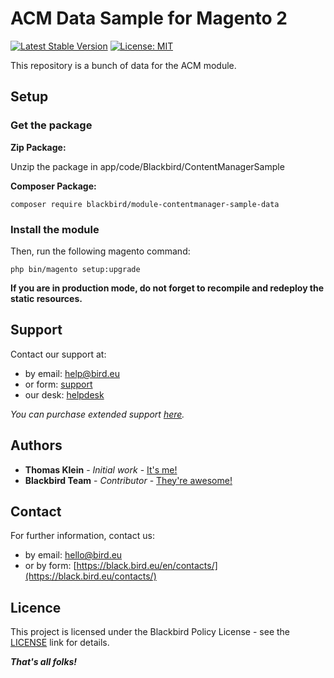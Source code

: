 # ACM Data Sample for Magento 2

[![Latest Stable Version](https://img.shields.io/packagist/v/blackbird/module-contentmanager-sample-data.svg?style=flat-square)](https://packagist.org/packages/blackbird/module-contentmanager-sample-data)
[![License: MIT](https://img.shields.io/github/license/blackbird-agency/magento-2-acm-sample.svg?style=flat-square)](./LICENSE) 

This repository is a bunch of data for the ACM module.

## Setup

### Get the package

**Zip Package:**

Unzip the package in app/code/Blackbird/ContentManagerSample

**Composer Package:**

```
composer require blackbird/module-contentmanager-sample-data
```

### Install the module

Then, run the following magento command:

```
php bin/magento setup:upgrade
```

**If you are in production mode, do not forget to recompile and redeploy the static resources.**

## Support

Contact our support at:

- by email: help@bird.eu
- or form: [support](https://store.bird.eu/en/contacts/)
- our desk: [helpdesk](https://help.bird.eu/)

*You can purchase extended support [here](https://store.bird.eu/guarantee.html).*

## Authors

- **Thomas Klein** - *Initial work* - [It's me!](https://github.com/thomas-kl1)
- **Blackbird Team** - *Contributor* - [They're awesome!](https://github.com/blackbird-agency)

## Contact

For further information, contact us:

- by email: hello@bird.eu
- or by form: [https://black.bird.eu/en/contacts/](https://black.bird.eu/contacts/)

## Licence

This project is licensed under the Blackbird Policy License - see the [LICENSE](https://store.bird.eu/en/license) link for details.

***That's all folks!***
